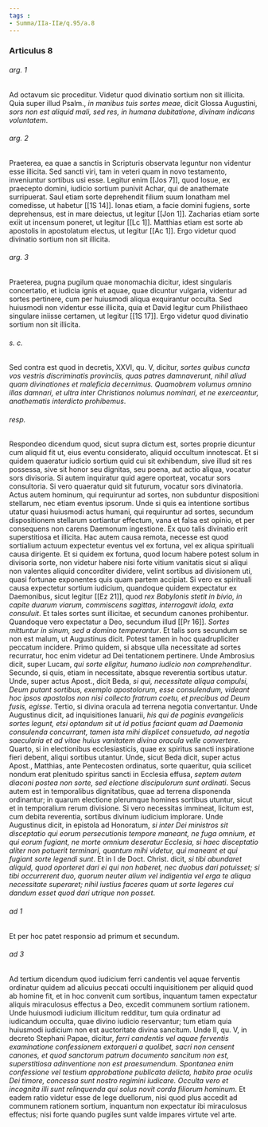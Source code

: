 ```yaml
---
tags : 
- Summa/IIa-IIæ/q.95/a.8
---
```


### Articulus 8

###### arg. 1
Ad octavum sic proceditur. Videtur quod divinatio sortium non sit illicita. Quia super illud Psalm., *in manibus tuis sortes meae*, dicit Glossa Augustini, *sors non est aliquid mali, sed res, in humana dubitatione, divinam indicans voluntatem*.

###### arg. 2
Praeterea, ea quae a sanctis in Scripturis observata leguntur non videntur esse illicita. Sed sancti viri, tam in veteri quam in novo testamento, inveniuntur sortibus usi esse. Legitur enim [[Jos 7]], quod Iosue, ex praecepto domini, iudicio sortium punivit Achar, qui de anathemate surripuerat. Saul etiam sorte deprehendit filium suum Ionatham mel comedisse, ut habetur [[1S 14]]. Ionas etiam, a facie domini fugiens, sorte deprehensus, est in mare deiectus, ut legitur [[Jon 1]]. Zacharias etiam sorte exiit ut incensum poneret, ut legitur [[Lc 1]]. Matthias etiam est sorte ab apostolis in apostolatum electus, ut legitur [[Ac 1]]. Ergo videtur quod divinatio sortium non sit illicita.

###### arg. 3
Praeterea, pugna pugilum quae monomachia dicitur, idest singularis concertatio, et iudicia ignis et aquae, quae dicuntur vulgaria, videntur ad sortes pertinere, cum per huiusmodi aliqua exquirantur occulta. Sed huiusmodi non videntur esse illicita, quia et David legitur cum Philisthaeo singulare iniisse certamen, ut legitur [[1S 17]]. Ergo videtur quod divinatio sortium non sit illicita.

###### s. c.
Sed contra est quod in decretis, XXVI, qu. V, dicitur, *sortes quibus cuncta vos vestris discriminatis provinciis, quas patres damnaverunt, nihil aliud quam divinationes et maleficia decernimus. Quamobrem volumus omnino illas damnari, et ultra inter Christianos nolumus nominari, et ne exerceantur, anathematis interdicto prohibemus*.

###### resp.
Respondeo dicendum quod, sicut supra dictum est, sortes proprie dicuntur cum aliquid fit ut, eius eventu considerato, aliquid occultum innotescat. Et si quidem quaeratur iudicio sortium quid cui sit exhibendum, sive illud sit res possessa, sive sit honor seu dignitas, seu poena, aut actio aliqua, vocatur sors divisoria. Si autem inquiratur quid agere oporteat, vocatur sors consultoria. Si vero quaeratur quid sit futurum, vocatur sors divinatoria. Actus autem hominum, qui requiruntur ad sortes, non subduntur dispositioni stellarum, nec etiam eventus ipsorum. Unde si quis ea intentione sortibus utatur quasi huiusmodi actus humani, qui requiruntur ad sortes, secundum dispositionem stellarum sortiantur effectum, vana et falsa est opinio, et per consequens non carens Daemonum ingestione. Ex quo talis divinatio erit superstitiosa et illicita. Hac autem causa remota, necesse est quod sortialium actuum expectetur eventus vel ex fortuna, vel ex aliqua spirituali causa dirigente. Et si quidem ex fortuna, quod locum habere potest solum in divisoria sorte, non videtur habere nisi forte vitium vanitatis sicut si aliqui non valentes aliquid concorditer dividere, velint sortibus ad divisionem uti, quasi fortunae exponentes quis quam partem accipiat. Si vero ex spirituali causa expectetur sortium iudicium, quandoque quidem expectatur ex Daemonibus, sicut legitur [[Ez 21]], quod *rex Babylonis stetit in bivio, in capite duarum viarum, commiscens sagittas, interrogavit idola, exta consuluit*. Et tales sortes sunt illicitae, et secundum canones prohibentur. Quandoque vero expectatur a Deo, secundum illud [[Pr 16]]. *Sortes mittuntur in sinum, sed a domino temperantur*. Et talis sors secundum se non est malum, ut Augustinus dicit. Potest tamen in hoc quadrupliciter peccatum incidere. Primo quidem, si absque ulla necessitate ad sortes recurratur, hoc enim videtur ad Dei tentationem pertinere. Unde Ambrosius dicit, super Lucam, *qui sorte eligitur, humano iudicio non comprehenditur*. Secundo, si quis, etiam in necessitate, absque reverentia sortibus utatur. Unde, super actus Apost., dicit Beda, *si qui, necessitate aliqua compulsi, Deum putant sortibus, exemplo apostolorum, esse consulendum, videant hoc ipsos apostolos non nisi collecto fratrum coetu, et precibus ad Deum fusis, egisse*. Tertio, si divina oracula ad terrena negotia convertantur. Unde Augustinus dicit, ad inquisitiones Ianuarii, *his qui de paginis evangelicis sortes legunt, etsi optandum sit ut id potius faciant quam ad Daemonia consulenda concurrant, tamen ista mihi displicet consuetudo, ad negotia saecularia et ad vitae huius vanitatem divina oracula velle convertere*. Quarto, si in electionibus ecclesiasticis, quae ex spiritus sancti inspiratione fieri debent, aliqui sortibus utantur. Unde, sicut Beda dicit, super actus Apost., Matthias, ante Pentecosten ordinatus, sorte quaeritur, quia scilicet nondum erat plenitudo spiritus sancti in Ecclesia effusa, *septem autem diaconi postea non sorte, sed electione discipulorum sunt ordinati*. Secus autem est in temporalibus dignitatibus, quae ad terrena disponenda ordinantur; in quarum electione plerumque homines sortibus utuntur, sicut et in temporalium rerum divisione. Si vero necessitas immineat, licitum est, cum debita reverentia, sortibus divinum iudicium implorare. Unde Augustinus dicit, in epistola ad Honoratum, *si inter Dei ministros sit disceptatio qui eorum persecutionis tempore maneant, ne fuga omnium, et qui eorum fugiant, ne morte omnium deseratur Ecclesia, si haec disceptatio aliter non potuerit terminari, quantum mihi videtur, qui maneant et qui fugiant sorte legendi sunt*. Et in I de Doct. Christ. dicit, *si tibi abundaret aliquid, quod oporteret dari ei qui non haberet, nec duobus dari potuisset; si tibi occurrerent duo, quorum neuter alium vel indigentia vel erga te aliqua necessitate superaret; nihil iustius faceres quam ut sorte legeres cui dandum esset quod dari utrique non posset*.

###### ad 1
Et per hoc patet responsio ad primum et secundum.

###### ad 3
Ad tertium dicendum quod iudicium ferri candentis vel aquae ferventis ordinatur quidem ad alicuius peccati occulti inquisitionem per aliquid quod ab homine fit, et in hoc convenit cum sortibus, inquantum tamen expectatur aliquis miraculosus effectus a Deo, excedit communem sortium rationem. Unde huiusmodi iudicium illicitum redditur, tum quia ordinatur ad iudicandum occulta, quae divino iudicio reservantur; tum etiam quia huiusmodi iudicium non est auctoritate divina sancitum. Unde II, qu. V, in decreto Stephani Papae, dicitur, *ferri candentis vel aquae ferventis examinatione confessionem extorqueri a quolibet, sacri non censent canones, et quod sanctorum patrum documento sancitum non est, superstitiosa adinventione non est praesumendum. Spontanea enim confessione vel testium approbatione publicata delicta, habito prae oculis Dei timore, concessa sunt nostro regimini iudicare. Occulta vero et incognita illi sunt relinquenda qui solus novit corda filiorum hominum*. Et eadem ratio videtur esse de lege duellorum, nisi quod plus accedit ad communem rationem sortium, inquantum non expectatur ibi miraculosus effectus; nisi forte quando pugiles sunt valde impares virtute vel arte.

